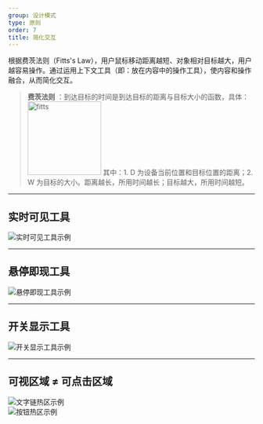 ```yaml
---
group: 设计模式
type: 原则
order: 7
title: 简化交互
---
```


根据费茨法则（Fitts's Law），用户鼠标移动距离越短、对象相对目标越大，用户越容易操作。通过运用上下文工具（即：放在内容中的操作工具），使内容和操作融合，从而简化交互。

> **费茨法则** ：到达目标的时间是到达目标的距离与目标大小的函数，具体：<img src="https://os.alipayobjects.com/rmsportal/wAcbQmeqTWDqsnu.png" width="150" alt="fitts" draggable="false" /> 其中：1. D 为设备当前位置和目标位置的距离；2. W 为目标的大小。距离越长，所用时间越长；目标越大，所用时间越短。

---

## 实时可见工具

<FlexWithImagePreview justify='space-between' title='如果某个操作非常重要，就应该把它放在界面中，并实时可见。' description=''>
  <img class="preview-img" draggable="false" alt="实时可见工具示例" description="状态一：在文案中出现一个相对明显的点击区域；<br>状态二：鼠标悬停时，鼠标「指针」变为「手型」，底色发生变化，邀请用户点击。<br>状态三：鼠标点击后，和未点击前有明显的区分。" src="https://gw.alipayobjects.com/zos/rmsportal/ofpeZpgdrqXcRpTlVXTp.png">
</FlexWithImagePreview>

<br>

---

## 悬停即现工具

<FlexWithImagePreview justify='space-between' title='如果某个操作不那么重要，或者使用「实时可见工具」过于啰嗦会影响用户阅读时，可以在悬停在该对象上时展示操作项。' description=''>
  <img class="preview-img" draggable="false" alt="悬停即现工具示例" description="鼠标悬停时，出现操作项。" src="https://gw.alipayobjects.com/zos/rmsportal/XzKWrNfqIMNnIrwWNJYg.png">
</FlexWithImagePreview>

<br>

---

## 开关显示工具

<FlexWithImagePreview justify='space-between' title='如果某些操作只需要在特定模式时显示，可以通过开关来实现。' description=''>
  <img class="preview-img" draggable="false" alt="开关显示工具示例" description="用户点击「修改」后，Table 中「文本」变成「输入框」，开启编辑功能。" src="https://gw.alipayobjects.com/zos/rmsportal/iLilpTYKqogBNlwpmVGw.png">
</FlexWithImagePreview>

<br>

---

## 可视区域 ≠ 可点击区域

<FlexWithImagePreview justify='space-between' title='在使用 Table 时，文字链的点击范围受到文字长短影响，可以设置整个单元格为热区，以便用户触发。' description=''>
  <img class="preview-img" draggable="false" alt="文字链热区示例" description="当悬浮在 ID 所在的文字链单元格时，鼠标「指针」随即变为「手型」，单击即可跳转。" src="https://gw.alipayobjects.com/zos/rmsportal/lhOpWlaOzwsuHGxqHgPg.png">
</FlexWithImagePreview>

<br>

<FlexWithImagePreview justify='space-between' title='当需要增强按钮的响应性时，可以通过增加用户点击热区的范围，而不是增大按钮形状，来增强响应性，又不降低美感。' description='注：在移动端尤其适用。'>
  <img class="preview-img" draggable="false" alt="按钮热区示例" description="鼠标移入按钮附近，即可激活 Hover 状态。" src="https://gw.alipayobjects.com/zos/rmsportal/BlUnqNCHsgUnhnRjMTnX.png">
</FlexWithImagePreview>

